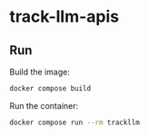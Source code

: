 # track-llm-apis

## Run

Build the image:
```bash
docker compose build
```

Run the container:
```bash
docker compose run --rm trackllm
```
